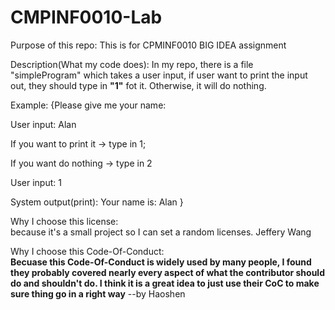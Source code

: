 # CMPINF0010-Lab
Purpose of this repo:
    This is for CPMINF0010 BIG IDEA assignment

Description(What my code does):
    In my repo, there is a file "simpleProgram" which takes a user input, if user want to print the input out, they should type in __"1"__ fot it.
    Otherwise, it will do nothing.

Example:
    {Please give me your name:

User input: Alan

   If you want to print it -> type in 1;

   If you want do nothing -> type in 2

User input: 1

System output(print): Your name is: Alan
}


Why I choose this license:<br>
because it's a small project so I can set a random licenses.
Jeffery Wang


Why I choose this Code-Of-Conduct:<br>
    __Becuase this Code-Of-Conduct is widely used by many people, I found they probably covered nearly every aspect of what the contributor should do and shouldn't do. I think it is a great idea to just use their CoC to make sure thing go in a right way__
    --by Haoshen
